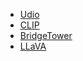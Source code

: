 - [Udio](https://www.udio.com/)
- [CLIP](https://openai.com/research/clip)
- [BridgeTower](https://arxiv.org/abs/2206.08657)
- [LLaVA](https://llava-vl.github.io/)